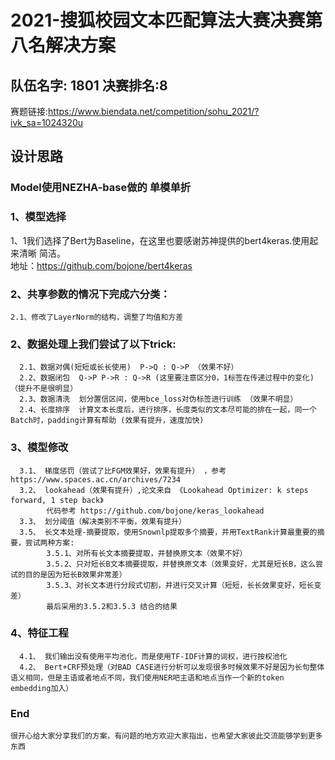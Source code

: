 # 2021-搜狐校园文本匹配算法大赛决赛第八名解决方案
## 队伍名字: 1801  决赛排名:8 
赛题链接:https://www.biendata.net/competition/sohu_2021/?ivk_sa=1024320u
## 设计思路  
### Model使用NEZHA-base做的 单模单折  
### 1、模型选择  
   1、1我们选择了Bert为Baseline，在这里也要感谢苏神提供的bert4keras.使用起来清晰 简洁。  
  地址：https://github.com/bojone/bert4keras
### 2、共享参数的情况下完成六分类：  
    2.1、修改了LayerNorm的结构，调整了均值和方差  
### 2、数据处理上我们尝试了以下trick:  
      2.1、数据对偶(短短或长长使用)  P->Q : Q->P （效果不好）  
      2.2、数据闭包  Q->P P->R : Q->R (这里要注意区分0，1标签在传递过程中的变化)  （提升不是很明显）  
      2.3、数据清洗  划分置信区间，使用bce_loss对伪标签进行训练 （效果不明显）  
      2.4、长度排序  计算文本长度后，进行排序，长度类似的文本尽可能的排在一起，同一个Batch时，padding计算有帮助 (效果有提升，速度加快)    
### 3、模型修改  
      3.1、 梯度惩罚（尝试了比FGM效果好，效果有提升） ，参考 https://www.spaces.ac.cn/archives/7234
      3.2、 lookahead（效果有提升）,论文来自 《Lookahead Optimizer: k steps forward, 1 step back》  
            代码参考 https://github.com/bojone/keras_lookahead
      3.3、 划分阈值（解决类别不平衡，效果有提升）  
      3.5、 长文本处理-摘要提取，使用Snownlp提取多个摘要，并用TextRank计算最重要的摘要，尝试两种方案:
            3.5.1、对所有长文本摘要提取，并替换原文本（效果不好）
            3.5.2、只对短长B文本摘要提取，并替换原文本（效果变好，尤其是短长B，这么尝试的目的是因为短长B效果非常差）
            3.5.3、对长文本进行分段式切割，并进行交叉计算（短短，长长效果变好，短长变差）
            最后采用的3.5.2和3.5.3 结合的结果
### 4、特征工程  
      4.1、 我们输出没有使用平均池化，而是使用TF-IDF计算的词权，进行按权池化  
      4.2、 Bert+CRF预处理（对BAD CASE进行分析可以发现很多时候效果不好是因为长句整体语义相同，但是主语或者地点不同，我们使用NER吧主语和地点当作一个新的token embedding加入）  
### End
    很开心给大家分享我们的方案，有问题的地方欢迎大家指出，也希望大家彼此交流能够学到更多东西
